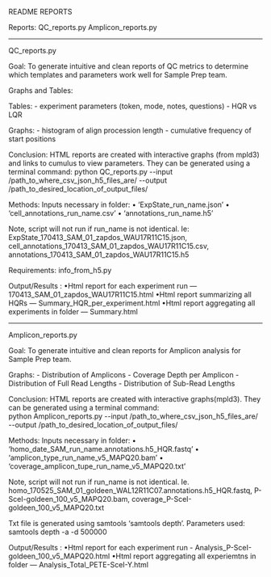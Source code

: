 README REPORTS 

Reports:
QC_reports.py
Amplicon_reports.py
________________________________
QC_reports.py  

Goal:
To generate intuitive and clean reports of QC metrics to determine which templates and parameters work well for Sample Prep team.  

Graphs and Tables:

Tables: - experiment parameters (token, mode, notes, questions)
	- HQR vs LQR 
	
Graphs: - histogram of align procession length
	- cumulative frequency of start positions 


Conclusion:
HTML reports are created with interactive graphs (from mpld3) and links to cumulus to view parameters. They can be generated using a terminal command: 
python QC_reports.py --input /path_to_where_csv_json_h5_files_are/ --output /path_to_desired_location_of_output_files/

Methods: 
Inputs necessary in folder: 
•	‘ExpState_run_name.json’
•	‘cell_annotations_run_name.csv’
•	‘annotations_run_name.h5’

Note, script will not run if run_name is not identical. Ie:
ExpState_170413_SAM_01_zapdos_WAU17R11C15.json, 
cell_annotations_170413_SAM_01_zapdos_WAU17R11C15.csv, 
annotations_170413_SAM_01_zapdos_WAU17R11C15.h5 


Requirements: info_from_h5.py 


 Output/Results : 
	•Html report for each experiment run   —  170413_SAM_01_zapdos_WAU17R11C15.html
	•Html report summarizing all HQRs      — Summary_HQR_per_experiment.html 
	•Html report aggregating all experiments in folder  — Summary.html 


_________________________________ 

Amplicon_reports.py


Goal:
To generate intuitive and clean reports for Amplicon analysis for Sample Prep team.  

Graphs: - Distribution of Amplicons 
	- Coverage Depth per Amplicon 
	- Distribution of Full Read Lengths
	- Distribution of Sub-Read Lengths 

Conclusion:
HTML reports are created with interactive graphs(mpld3). They can be generated using a terminal command:  
python Amplicon_reports.py --input /path_to_where_csv_json_h5_files_are/ --output /path_to_desired_location_of_output_files/


Methods: 
Inputs necessary in folder: 
•	‘homo_date_SAM_run_name.annotations.h5_HQR.fastq’
•	‘amplicon_type_run_name_v5_MAPQ20.bam’
•	‘coverage_amplicon_tupe_run_name_v5_MAPQ20.txt’

Note, script will not run if run_name is not identical. Ie. 
homo_170525_SAM_01_goldeen_WAL12R11C07.annotations.h5_HQR.fastq, 
P-SceI-goldeen_100_v5_MAPQ20.bam, 
coverage_P-SceI-goldeen_100_v5_MAPQ20.txt

Txt file is generated using samtools ‘samtools depth’. Parameters used: samtools depth -a -d 500000 


 Output/Results : 
	•Html report for each experiment run - Analysis_P-SceI-goldeen_100_v5_MAPQ20.html 
	•Html report aggregating all experiemtns in folder  — Analysis_Total_PETE-SceI-Y.html








